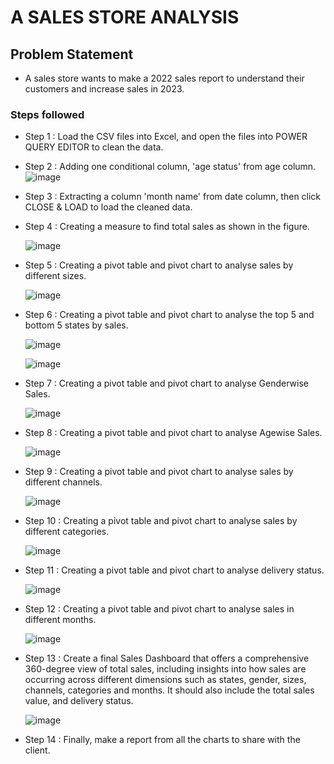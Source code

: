 
# A SALES STORE ANALYSIS


## Problem Statement

- A sales store wants to make a 2022 sales report to understand their customers and increase sales in 2023.


### Steps followed 

- Step 1 : Load the CSV files into Excel, and open the files into POWER QUERY EDITOR to clean the data. 

- Step 2 : Adding one conditional column, 'age status' from age column. 
  ![image](https://github.com/user-attachments/assets/9915560b-6f3c-46d5-8735-acbcbdc44ad3)

- Step 3 : Extracting a column 'month name' from date column, then click CLOSE & LOAD to load the cleaned data. 

- Step 4 : Creating a measure to find total sales as shown in the figure. 

  ![image](https://github.com/user-attachments/assets/e1323774-dfe4-4202-a3ed-8f6d7f39a50f)
 
- Step 5 : Creating a pivot table and pivot chart to analyse sales by different sizes. 

  ![image](https://github.com/user-attachments/assets/95ce4865-841e-44da-b617-f131d6996552)


- Step 6 : Creating a pivot table and pivot chart to analyse the top 5 and bottom 5 states by sales. 

  ![image](https://github.com/user-attachments/assets/a545cbf7-bedb-4fbc-ac45-1ddbec51f4e1)

  ![image](https://github.com/user-attachments/assets/6ecd5c07-23c7-49b9-be19-bc2d8b823fe0)


- Step 7 : Creating a pivot table and pivot chart to analyse Genderwise Sales.

  ![image](https://github.com/user-attachments/assets/61072e57-875c-41f0-88df-9aeb0634f0eb)

- Step 8 : Creating a pivot table and pivot chart to analyse Agewise Sales.
    
  ![image](https://github.com/user-attachments/assets/719f1437-98bd-4300-b904-eb53bb2b8ea8)

- Step 9 : Creating a pivot table and pivot chart to analyse sales by different channels.

  ![image](https://github.com/user-attachments/assets/36e1c5d0-101e-486d-a0ef-bf6b300bb516)
  

- Step 10 : Creating a pivot table and pivot chart to analyse sales by different categories.

  ![image](https://github.com/user-attachments/assets/0fe4b65d-1b0d-4696-8ab0-a1c428373a47)


- Step 11 : Creating a pivot table and pivot chart to analyse delivery status.
  
  ![image](https://github.com/user-attachments/assets/07a930bf-a391-41d8-ab15-f303b550979d)

- Step 12 : Creating a pivot table and pivot chart to analyse sales in different months.
  
  ![image](https://github.com/user-attachments/assets/5d278769-c509-40e4-bfd0-9fb57720994b)

- Step 13 : Create a final Sales Dashboard that offers a comprehensive 360-degree view of total sales, including insights into how sales are occurring across different dimensions such as states, gender, sizes, channels, categories and months. It should also include the total sales value, and delivery status. 

  ![image](https://github.com/user-attachments/assets/489302ed-5525-4f61-8dcc-5e93424b912b)

- Step 14 : Finally, make a report from all the charts to share with the client. 
